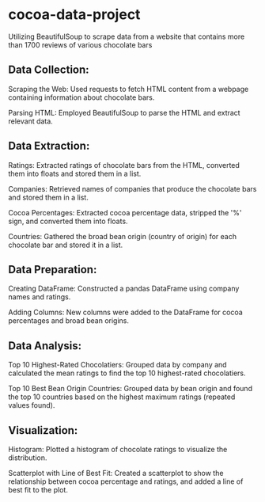 # cocoa-data-project
Utilizing BeautifulSoup to scrape data from a website that contains more than 1700 reviews of various chocolate bars

## Data Collection:

Scraping the Web: Used requests to fetch HTML content from a webpage containing information about chocolate bars.

Parsing HTML: Employed BeautifulSoup to parse the HTML and extract relevant data.


## Data Extraction:

Ratings: Extracted ratings of chocolate bars from the HTML, converted them into floats and stored them in a list.

Companies: Retrieved names of companies that produce the chocolate bars and stored them in a list.

Cocoa Percentages: Extracted cocoa percentage data, stripped the '%' sign, and converted them into floats.

Countries: Gathered the broad bean origin (country of origin) for each chocolate bar and stored it in a list.


## Data Preparation:

Creating DataFrame: Constructed a pandas DataFrame using company names and ratings.

Adding Columns: New columns were added to the DataFrame for cocoa percentages and broad bean origins.


## Data Analysis:

Top 10 Highest-Rated Chocolatiers: Grouped data by company and calculated the mean ratings to find the top 10 highest-rated chocolatiers.

Top 10 Best Bean Origin Countries: Grouped data by bean origin and found the top 10 countries based on the highest maximum ratings (repeated values found). 


## Visualization:

Histogram: Plotted a histogram of chocolate ratings to visualize the distribution.

Scatterplot with Line of Best Fit: Created a scatterplot to show the relationship between cocoa percentage and ratings, and added a line of best fit to the plot.
